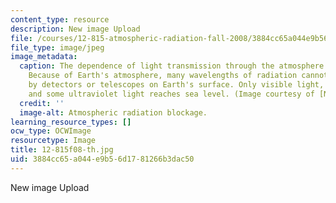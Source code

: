 ```yaml
---
content_type: resource
description: New image Upload
file: /courses/12-815-atmospheric-radiation-fall-2008/3884cc65a044e9b56d1781266b3dac50_12-815f08-th.jpg
file_type: image/jpeg
image_metadata:
  caption: The dependence of light transmission through the atmosphere on light wavelength.
    Because of Earth's atmosphere, many wavelengths of radiation cannot be observed
    by detectors or telescopes on Earth's surface. Only visible light, radio waves,
    and some ultraviolet light reaches sea level. (Image courtesy of [NASA](http://www.nasa.gov/).)
  credit: ''
  image-alt: Atmospheric radiation blockage.
learning_resource_types: []
ocw_type: OCWImage
resourcetype: Image
title: 12-815f08-th.jpg
uid: 3884cc65-a044-e9b5-6d17-81266b3dac50
---
```

New image Upload


